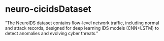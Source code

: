 # neuro-cicidsDataset
“The NeuroIDS dataset contains flow-level network traffic, including normal and attack records, designed for deep learning IDS models (CNN+LSTM) to detect anomalies and evolving cyber threats.”
